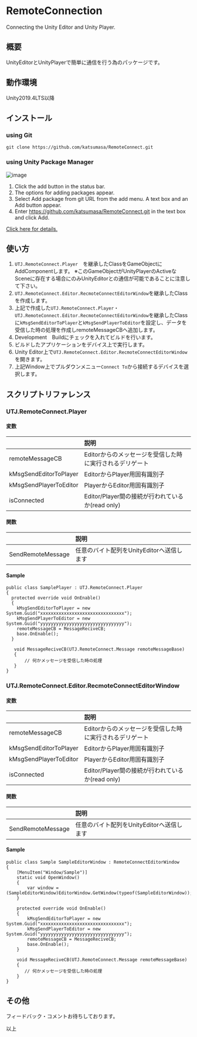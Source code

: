 # RemoteConnection

Connecting the Unity Editor and Unity Player.

## 概要

UnityEditorとUnityPlayerで簡単に通信を行う為のパッケージです。

## 動作環境

Unity2019.4LTS以降

## インストール

### using Git

```:console
git clone https://github.com/katsumasa/RemoteConnect.git
```

### using Unity Package Manager

![image](https://user-images.githubusercontent.com/29646672/136918028-7236dbf2-2b47-4ea2-9390-61ea57b5e107.png)

1. Click the add  button in the status bar.
2. The options for adding packages appear.
3. Select Add package from git URL from the add menu. A text box and an Add button appear.
4. Enter https://github.com/katsumasa/RemoteConnect.git in the text box and click Add.

[Click here for details.](https://docs.unity3d.com/2019.4/Documentation/Manual/upm-ui-giturl.html)

## 使い方

1. `UTJ.RemoteConnect.Player`　を継承したClassをGameObjectにAddComponentします。
    ※このGameObjectがUnityPlayerのActiveなSceneに存在する場合にのみUnityEditorとの通信が可能であることに注意して下さい。
2. `UTJ.RemoteConnect.Editor.RecmoteConnectEditorWindow`を継承したClassを作成します。
3. 上記で作成した`UTJ.RemoteConnect.Player`・`UTJ.RemoteConnect.Editor.RecmoteConnectEditorWindow`を継承したClassに`kMsgSendEditorToPlayer`と`kMsgSendPlayerToEditor`を設定し、データを受信した時の処理を作成しremoteMessageCBへ追加します。
4. Development　Buildにチェックを入れてビルドを行います。
5. ビルドしたアプリケーションをデバイス上で実行します。
6. Unity Editor上で`UTJ.RemoteConnect.Editor.RecmoteConnectEditorWindow`を開きます。
7. 上記Window上でプルダウンメニュー`Connect To`から接続するデバイスを選択します。

## スクリプトリファレンス

### UTJ.RemoteConnect.Player

#### 変数

| | 説明 |
|:-|:-|
| remoteMessageCB | Editorからのメッセージを受信した時に実行されるデリゲート |
| kMsgSendEditorToPlayer | EditorからPlayer用固有識別子 |
| kMsgSendPlayerToEditor | PlayerからEditor用固有識別子 |
| isConnected | Editor/Player間の接続が行われているか(read only) |

#### 関数

| | 説明 |
|:-|:-|
| SendRemoteMessage | 任意のバイト配列をUnityEditorへ送信します |

#### Sample

```:cs
public class SamplePlayer : UTJ.RemoteConnect.Player
{
  protected override void OnEnable()
  {
    kMsgSendEditorToPlayer = new System.Guid("xxxxxxxxxxxxxxxxxxxxxxxxxxxxxxxx");
    kMsgSendPlayerToEditor = new System.Guid("yyyyyyyyyyyyyyyyyyyyyyyyyyyyyyyy");
    remoteMessageCB = MessageReciveCB;
    base.OnEnable();
  }

   void MessageReciveCB(UTJ.RemoteConnect.Message remoteMessageBase)
   {
       // 何かメッセージを受信した時の処理
   }
}
```

### UTJ.RemoteConnect.Editor.RecmoteConnectEditorWindow

#### 変数

| | 説明 |
|:-|:-|
| remoteMessageCB | Editorからのメッセージを受信した時に実行されるデリゲート |
| kMsgSendEditorToPlayer | EditorからPlayer用固有識別子 |
| kMsgSendPlayerToEditor | PlayerからEditor用固有識別子 |
| isConnected | Editor/Player間の接続が行われているか(read only) |

#### 関数

| | 説明 |
|:-|:-|
| SendRemoteMessage | 任意のバイト配列をUnityEditorへ送信します |

#### Sample

```:cs
public class Sample SampleEditorWindow : RemoteConnectEditorWindow
{
    [MenuItem("Window/Sample")]
    static void OpenWindow()
    {
        var window = (SampleEditorWindow)EditorWindow.GetWindow(typeof(SampleEditorWindow));        
    }

    protected override void OnEnable()
    {
        kMsgSendEditorToPlayer = new System.Guid("xxxxxxxxxxxxxxxxxxxxxxxxxxxxxxxx");
        kMsgSendPlayerToEditor = new System.Guid("yyyyyyyyyyyyyyyyyyyyyyyyyyyyyyyy");
        remoteMessageCB = MessageReciveCB;
        base.OnEnable();
    }

    void MessageReciveCB(UTJ.RemoteConnect.Message remoteMessageBase)
    {
       // 何かメッセージを受信した時の処理
    }
}
```

## その他

フィードバック・コメントお待ちしております。

以上
